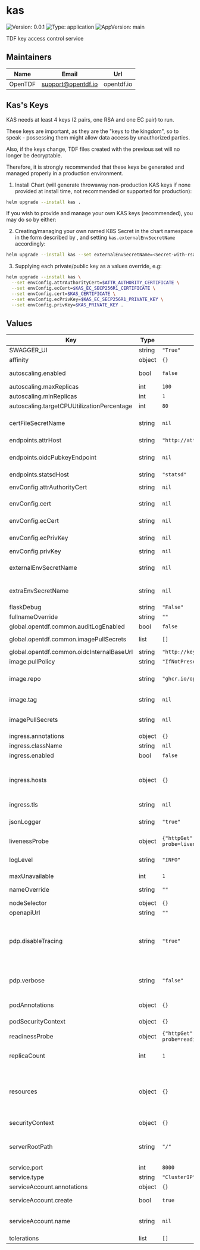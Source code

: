 # kas

![Version: 0.0.1](https://img.shields.io/badge/Version-0.0.1-informational?style=flat-square) ![Type: application](https://img.shields.io/badge/Type-application-informational?style=flat-square) ![AppVersion: main](https://img.shields.io/badge/AppVersion-main-informational?style=flat-square)

TDF key access control service

## Maintainers

| Name   | Email | Url |
| ------ | ----- | --- |
| OpenTDF | support@opentdf.io | opentdf.io |

## Kas's Keys

KAS needs at least 4 keys (2 pairs, one RSA and one EC pair) to run.

These keys are important, as they are the "keys to the kingdom", so to speak - possessing them might allow data access by unauthorized parties.

Also, if the keys change, TDF files created with the previous set will no longer be decryptable.

Therefore, it is strongly recommended that these keys be generated and managed properly in a production environment.

1. Install Chart (will generate throwaway non-production KAS keys if none provided at install time, not recommended or supported for production):

```sh
helm upgrade --install kas .
```

If you wish to provide and manage your own KAS keys (recommended), you may do so by either:

2. Creating/managing your own named K8S Secret in the chart namespace in the form described by [](./templates/secrets.yaml), and setting `kas.externalEnvSecretName` accordingly:

```sh
helm upgrade --install kas --set externalEnvSecretName=<Secret-with-rsa-and-ec-keypairs> .
```

3. Supplying each private/public key as a values override, e.g:

```sh
helm upgrade --install kas \
  --set envConfig.attrAuthorityCert=$ATTR_AUTHORITY_CERTIFICATE \
  --set envConfig.ecCert=$KAS_EC_SECP256R1_CERTIFICATE \
  --set envConfig.cert=$KAS_CERTIFICATE \
  --set envConfig.ecPrivKey=$KAS_EC_SECP256R1_PRIVATE_KEY \
  --set envConfig.privKey=$KAS_PRIVATE_KEY .
```

## Values

| Key                                        | Type   | Default                                                         | Description                                                                                                                                                                                                                                                              |
| ------------------------------------------ | ------ | --------------------------------------------------------------- | ------------------------------------------------------------------------------------------------------------------------------------------------------------------------------------------------------------------------------------------------------------------------ |
| SWAGGER_UI                                 | string | `"True"`                                                        | To enable swagger ui                                                                                                                                                                                                                                                     |
| affinity                                   | object | `{}`                                                            | Pod scheduling preferences                                                                                                                                                                                                                                               |
| autoscaling.enabled                        | bool   | `false`                                                         | Enables autoscaling. When set to `true`, `replicas` is no longer applied.                                                                                                                                                                                                |
| autoscaling.maxReplicas                    | int    | `100`                                                           | Sets maximum replicas for autoscaling.                                                                                                                                                                                                                                   |
| autoscaling.minReplicas                    | int    | `1`                                                             | Sets minimum replicas for autoscaling.                                                                                                                                                                                                                                   |
| autoscaling.targetCPUUtilizationPercentage | int    | `80`                                                            | Target average CPU usage across all the pods                                                                                                                                                                                                                             |
| certFileSecretName                         | string | `nil`                                                           | Secret containing an additional ca-cert.pem file for locally signed TLS certs. Used for a private PKI mode, for example.                                                                                                                                                 |
| endpoints.attrHost                         | string | `"http://attributes:4020"`                                      | Internal url of attributes service                                                                                                                                                                                                                                       |
| endpoints.oidcPubkeyEndpoint               | string | `nil`                                                           | Local override for `global.opentdf.common.oidcInternalBaseUrl` + path                                                                                                                                                                                                    |
| endpoints.statsdHost                       | string | `"statsd"`                                                      | Internal url of statsd                                                                                                                                                                                                                                                   |
| envConfig.attrAuthorityCert                | string | `nil`                                                           | The public key used to validate responses from `attrHost`                                                                                                                                                                                                                |
| envConfig.cert                             | string | `nil`                                                           | Public key KAS clients can use to validate responses                                                                                                                                                                                                                     |
| envConfig.ecCert                           | string | `nil`                                                           | The public key of curve secp256r1, KAS clients can use to validate responses                                                                                                                                                                                             |
| envConfig.ecPrivKey                        | string | `nil`                                                           | Private key of curve secp256r1, KAS uses to certify responses                                                                                                                                                                                                            |
| envConfig.privKey                          | string | `nil`                                                           | Private key KAS uses to certify responses                                                                                                                                                                                                                                |
| externalEnvSecretName                      | string | `nil`                                                           | The name of a secret containing required config values (see `envConfig` below); overrides `envConfig`                                                                                                                                                                    |
| extraEnvSecretName                         | string | `nil`                                                           | Secret containing additional env variables in addition to those provided by `envConfig` or `externalSecretName`                                                                                                                                                          |
| flaskDebug                                 | string | `"False"`                                                       | If the debug mode should be enabled in flask                                                                                                                                                                                                                             |
| fullnameOverride                           | string | `""`                                                            | The fully qualified appname override                                                                                                                                                                                                                                     |
| global.opentdf.common.auditLogEnabled      | bool   | `false`                                                         | Enable audit logging                                                                                                                                                                                                                                                     |
| global.opentdf.common.imagePullSecrets     | list   | `[]`                                                            | JSON passed to the deployment's `template.spec.imagePullSecrets`                                                                                                                                                                                                         |
| global.opentdf.common.oidcInternalBaseUrl  | string | `"http://keycloak-http"`                                        | Base internal url of OIDC provider                                                                                                                                                                                                                                       |
| image.pullPolicy                           | string | `"IfNotPresent"`                                                | The container's `imagePullPolicy`                                                                                                                                                                                                                                        |
| image.repo                                 | string | `"ghcr.io/opentdf/kas"`                                         | The image selector, also called the 'image name' in k8s documentation and 'image repository' in docker's guides.                                                                                                                                                         |
| image.tag                                  | string | `nil`                                                           | `Chart.AppVersion` will be used for image tag, override here if needed                                                                                                                                                                                                   |
| imagePullSecrets                           | string | `nil`                                                           | JSON passed to the deployment's `template.spec.imagePullSecrets`. Overrides `global.opentdf.common.imagePullSecrets`                                                                                                                                                     |
| ingress.annotations                        | object | `{}`                                                            | Ingress annotations                                                                                                                                                                                                                                                      |
| ingress.className                          | string | `nil`                                                           | Ingress class to use.                                                                                                                                                                                                                                                    |
| ingress.enabled                            | bool   | `false`                                                         | Enables the Ingress                                                                                                                                                                                                                                                      |
| ingress.hosts                              | object | `{}`                                                            | Map in the form: [hostname]: [path]: pathType: your-pathtype [default: "ImplementationSpecific"] serviceName: your-service [default: `service.fullname`] servicePort: service-port [default: `service.port` above]                                                       |
| ingress.tls                                | string | `nil`                                                           | Ingress TLS configuration                                                                                                                                                                                                                                                |
| jsonLogger                                 | string | `"true"`                                                        | Determinies whether KAS uses the json formatter for logging, if `false` the dev formatter is used. Default is `true`                                                                                                                                                     |
| livenessProbe                              | object | `{"httpGet":{"path":"/healthz?probe=liveness","port":"http"}}`  | Adds a container `livenessProbe`, if set.                                                                                                                                                                                                                                |
| logLevel                                   | string | `"INFO"`                                                        | Sets the default loglevel for the application. One of the valid python logging levels: `DEBUG, INFO, WARNING, ERROR, CRITICAL`                                                                                                                                           |
| maxUnavailable                             | int    | `1`                                                             | Pod disruption budget                                                                                                                                                                                                                                                    |
| nameOverride                               | string | `""`                                                            | Select a specific name for the resource, instead of the default, kas                                                                                                                                                                                                     |
| nodeSelector                               | object | `{}`                                                            | Node labels for pod assignment                                                                                                                                                                                                                                           |
| openapiUrl                                 | string | `""`                                                            | Set to enable openapi endpoint                                                                                                                                                                                                                                           |
| pdp.disableTracing                         | string | `"true"`                                                        | KAS's internal Access PDP can send OpenTelemetry traces to collectors - if no collectors configured, the traces will get redirected to STDOUT, which is a bit spammy, so turn this off until we do proper OT trace collection everywhere.                                |
| pdp.verbose                                | string | `"false"`                                                       | Enables verbose mode for the internal PDP (policy decision point) KAS uses. If `true`, decisions will be logged with much additional detail                                                                                                                              |
| podAnnotations                             | object | `{}`                                                            | Values for the deployment `spec.template.metadata.annotations` field                                                                                                                                                                                                     |
| podSecurityContext                         | object | `{}`                                                            | Values for deployment's `spec.template.spec.securityContext`                                                                                                                                                                                                             |
| readinessProbe                             | object | `{"httpGet":{"path":"/healthz?probe=readiness","port":"http"}}` | Adds a container `readinessProbe`, if set.                                                                                                                                                                                                                               |
| replicaCount                               | int    | `1`                                                             | Sets the default number of pod replicas in the deployment. Ignored if `autoscaling.enabled` == true                                                                                                                                                                      |
| resources                                  | object | `{}`                                                            | Specify required limits for deploying this service to a pod. We usually recommend not to specify default resources and to leave this as a conscious choice for the user. This also increases chances charts run on environments with little resources, such as Minikube. |
| securityContext                            | object | `{}`                                                            | Values for deployment's `spec.template.spec.containers.securityContext`                                                                                                                                                                                                  |
| serverRootPath                             | string | `"/"`                                                           | Base path for this service. Allows serving multiple REST services from the same origin, e.g. using an ingress with prefix mapping as suggested below.                                                                                                                    |
| service.port                               | int    | `8000`                                                          | Port to assign to the `http` port                                                                                                                                                                                                                                        |
| service.type                               | string | `"ClusterIP"`                                                   | Service `spec.type`                                                                                                                                                                                                                                                      |
| serviceAccount.annotations                 | object | `{}`                                                            | Annotations to add to the service account                                                                                                                                                                                                                                |
| serviceAccount.create                      | bool   | `true`                                                          | Specifies whether a service account should be created                                                                                                                                                                                                                    |
| serviceAccount.name                        | string | `nil`                                                           | The name of the service account to use. If not set and create is true, a name is generated using the fullname template                                                                                                                                                   |
| tolerations                                | list   | `[]`                                                            | Tolerations for nodes that have taints on them                                                                                                                                                                                                                           |
